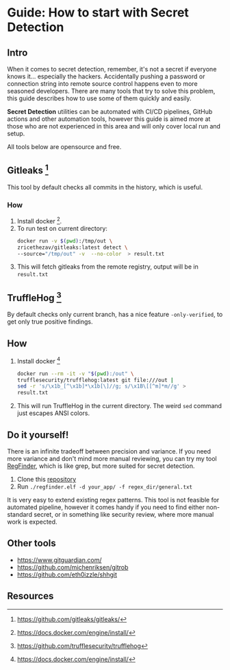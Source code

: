 # Guide: How to start with Secret Detection 

## Intro 

When it comes to secret detection, remember, it's not a secret if everyone knows it… especially the hackers. 
Accidentally pushing a password or connection string into remote source control happens even to more seasoned developers. There are many tools that try to solve this problem, this guide describes how to use some of them quickly and easily.

**Secret Detection** utilities can be automated with CI/CD pipelines, GitHub actions and other automation tools, however this guide is aimed more at those who are not experienced in this area and will only cover local run and setup. 

All tools below are opensource and free.
 
## Gitleaks [^2]

This tool by default checks all commits in the history, which is useful. 

### How 

1. Install docker [^1].
2. To run test on current directory:
    ```bash
    docker run -v $(pwd):/tmp/out \
    zricethezav/gitleaks:latest detect \
    --source="/tmp/out" -v  --no-color  > result.txt
    ```
3. This will fetch gitleaks from the remote registry, output will be in `result.txt`

## TruffleHog [^3]

By default checks only current branch, has a nice feature `-only-verified`, to get only true positive findings.

## How
1. Install docker [^1]
    ```bash
    docker run --rm -it -v "$(pwd):/out" \
    trufflesecurity/trufflehog:latest git file:///out | 
    sed -r 's/\x1b_[^\x1b]*\x1b[\]//g; s/\x1B\[[^m]*m//g' >
    result.txt
    ```
2. This will run TruffleHog in the current directory. The weird `sed` command just escapes ANSI colors.

## Do it yourself!

There is an infinite tradeoff between precision and variance. 
If you need more variance and don't mind more manual reviewing, you can try my tool [RegFinder](https://github.com/matejsmycka/regfinder), which is like grep, but more suited for secret detection.

1. Clone this [repository](https://github.com/matejsmycka/regfinder)
2. Run `./regfinder.elf -d your_app/ -f regex_dir/general.txt`

It is very easy to extend existing regex patterns. This tool is not feasible for automated pipeline, however it comes handy if you need to find either non-standard secret, or in something like security review, where more manual work is expected.

## Other tools

- https://www.gitguardian.com/
- https://github.com/michenriksen/gitrob
- https://github.com/eth0izzle/shhgit


## Resources 

[^1]: https://docs.docker.com/engine/install/
[^2]: https://github.com/gitleaks/gitleaks/
[^3]: https://github.com/trufflesecurity/trufflehog
[^4]: https://github.com/matejsmycka/regfinder
